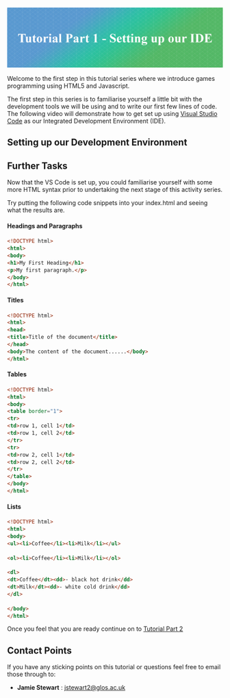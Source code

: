 ![Tasterheader](../IMG_ALL/tutorial_001/tutorial_header.png)

Welcome to the first step in this tutorial series where we introduce games programming using HTML5 and Javascript.

The first step in this series is to familiarise yourself a little bit with the development tools we will be using and to write our first few lines of code. The following video will demonstrate how to get set up using [Visual Studio Code](https://code.visualstudio.com/) as our Integrated Development Environment (IDE).

## Setting up our Development Environment

## Further Tasks

Now that the VS Code is set up, you could familiarise yourself with some more HTML syntax prior to undertaking the next stage of this activity series.  

Try putting the following code snippets into your index.html and seeing what the results are.

#### Headings and Paragraphs
```html
<!DOCTYPE html>
<html>
<body>
<h1>My First Heading</h1>
<p>My first paragraph.</p>
</body>
</html>
```
#### Titles

```html
<!DOCTYPE html>
<html>
<head>
<title>Title of the document</title>
</head>
<body>The content of the document......</body>
</html>
```

#### Tables

```html
<!DOCTYPE html>
<html>
<body>
<table border="1">
<tr>
<td>row 1, cell 1</td>
<td>row 1, cell 2</td>
</tr>
<tr>
<td>row 2, cell 1</td>
<td>row 2, cell 2</td>
</tr>
</table>
</body>
</html>
```

#### Lists

```html
<!DOCTYPE html>
<html>
<body>
<ul><li>Coffee</li><li>Milk</li></ul>

<ol><li>Coffee</li><li>Milk</li></ol>

<dl>
<dt>Coffee</dt><dd>- black hot drink</dd>
<dt>Milk</dt><dd>- white cold drink</dd>
</dl>

</body>
</html>

```

Once you feel that you are ready continue on to [Tutorial Part 2](../tutorial_02/)

## Contact Points
If you have any sticking points on this tutorial or questions feel free to email those through to:

- **Jamie Stewart** : [jstewart2@glos.ac.uk](mailto:jstewart2@glos.ac.uk)
